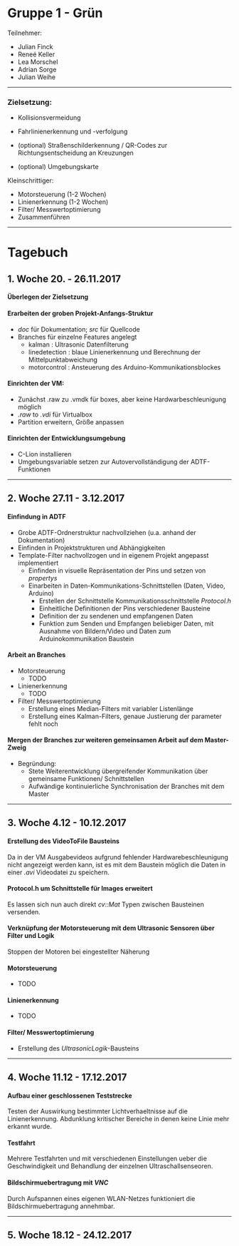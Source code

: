 # Gruppe 1 - Grün

Teilnehmer:

* Julian Finck
* Reneé Keller
* Lea Morschel
* Adrian Sorge
* Julian Weihe

---

### Zielsetzung:
* Kollisionsvermeidung

* Fahrlinienerkennung und -verfolgung
* (optional) Straßenschilderkennung / QR-Codes zur Richtungsentscheidung an Kreuzungen
* (optional) Umgebungskarte


Kleinschrittiger:
* Motorsteuerung (1-2 Wochen)
* Linienerkennung (1-2 Wochen)
* Filter/ Messwertoptimierung
* Zusammenführen

---
# Tagebuch

## 1. Woche 20. - 26.11.2017

#### Überlegen der Zielsetzung

#### Erarbeiten der groben Projekt-Anfangs-Struktur
- *doc* für Dokumentation; *src* für Quellcode
- Branches für einzelne Features angelegt
  - kalman : Ultrasonic Datenfilterung
  - linedetection : blaue Linienerkennung und Berechnung der Mittelpunktabweichung
  - motorcontrol : Ansteuerung des Arduino-Kommunikationsblockes

#### Einrichten der VM:
- Zunächst .raw zu .vmdk für boxes, aber keine Hardwarbeschleunigung möglich
- *.raw* to *.vdi* für Virtualbox
- Partition erweitern, Größe anpassen
  
#### Einrichten der Entwicklungsumgebung
- C-Lion installieren
- Umgebungsvariable setzen zur Autovervollständigung der ADTF-Funktionen

---
## 2. Woche 27.11 - 3.12.2017

#### Einfindung in ADTF
- Grobe ADTF-Ordnerstruktur nachvollziehen (u.a. anhand der Dokumentation)
- Einfinden in Projektstrukturen und Abhängigkeiten
- Template-Filter nachvollzogen und in eigenem Projekt angepasst implementiert
  - Einfinden in visuelle Repräsentation der Pins und setzen von *propertys*
  - Einarbeiten in Daten-Kommunikations-Schnittstellen (Daten, Video, Arduino)
    - Erstellen der Schnittstelle Kommunikationsschnittstelle *Protocol.h*
    - Einheitliche Definitionen der Pins verschiedener Bausteine
    - Definition der zu sendenen und empfangenen Daten
    - Funktion zum Senden und Empfangen beliebiger Daten, mit Ausnahme von
        Bildern/Video und Daten zum Arduinokommunikation Baustein

#### Arbeit an Branches
- Motorsteuerung
  - TODO
- Linienerkennung
  - TODO
- Filter/ Messwertoptimierung
  - Erstellung eines Median-Filters mit variabler Listenlänge
  - Erstellung eines Kalman-Filters, genaue Justierung der parameter fehlt noch

#### Mergen der Branches zur weiteren gemeinsamen Arbeit auf dem Master-Zweig
- Begründung:
  - Stete Weiterentwicklung übergreifender Kommunikation über gemeinsame Funktionen/ Schnittstellen
  - Aufwändige kontinuierliche Synchronisation der Branches mit dem Master

---
## 3. Woche 4.12 - 10.12.2017

#### Erstellung des VideoToFile Bausteins
Da in der VM Ausgabevideos aufgrund fehlender Hardwarebeschleunigung nicht angezeigt werden kann,
ist es mit dem Baustein möglich die Daten in einer *.avi* Videodatei zu speichern.

#### Protocol.h um Schnittstelle für Images erweitert
Es lassen sich nun auch direkt *cv::Mat* Typen zwischen Bausteinen versenden.

#### Verknüpfung der Motorsteuerung mit dem Ultrasonic Sensoren über Filter und Logik
Stoppen der Motoren bei eingestellter Näherung

#### Motorsteuerung
- TODO

#### Linienerkennung
- TODO

#### Filter/ Messwertoptimierung
- Erstellung des *UltrasonicLogik*-Bausteins

---
## 4. Woche 11.12 - 17.12.2017

#### Aufbau einer geschlossenen Teststrecke
Testen der Auswirkung bestimmter Lichtverhaeltnisse auf die Linienerkennung.
Abdunklung kritischer Bereiche in denen keine Linie mehr erkannt wurde.

#### Testfahrt
Mehrere Testfahrten und mit verschiedenen Einstellungen ueber die Geschwindigkeit
und Behandlung der einzelnen Ultraschallsenseoren.

#### Bildschirmuebertragung mit *VNC*
Durch Aufspannen eines eigenen WLAN-Netzes funktioniert die Bildschirmuebertragung annehmbar.

---
## 5. Woche 18.12 - 24.12.2017









